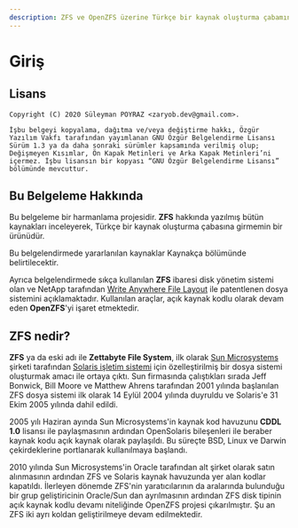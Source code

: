 ```yaml
---
description: ZFS ve OpenZFS üzerine Türkçe bir kaynak oluşturma çabamın meyvesidir.
---
```


# Giriş

## Lisans

```text
Copyright (C) 2020 Süleyman POYRAZ <zaryob.dev@gmail.com>.

İşbu belgeyi kopyalama, dağıtma ve/veya değiştirme hakkı, Özgür Yazılım Vakfı tarafından yayımlanan GNU Özgür Belgelendirme Lisansı Sürüm 1.3 ya da daha sonraki sürümler kapsamında verilmiş olup; Değişmeyen Kısımlar, Ön Kapak Metinleri ve Arka Kapak Metinleri’ni içermez. İşbu lisansın bir kopyası “GNU Özgür Belgelendirme Lisansı” bölümünde mevcuttur.
```

## Bu Belgeleme Hakkında

Bu belgeleme bir harmanlama projesidir. **ZFS** hakkında yazılmış bütün kaynakları inceleyerek, Türkçe bir kaynak oluşturma çabasına girmemin bir ürünüdür.

Bu belgelendirmede yararlanılan kaynaklar Kaynakça bölümünde belirtilecektir.

Ayrıca belgelendirmede sıkça kullanılan **ZFS** ibaresi disk yönetim sistemi olan ve NetApp tarafından [Write Anywhere File Layout](https://en.wikipedia.org/wiki/Write_Anywhere_File_Layout) ile patentlenen dosya sistemini açıklamaktadır. Kullanılan araçlar, açık kaynak kodlu olarak devam eden **OpenZFS**'yi işaret etmektedir.

## ZFS nedir?

**ZFS** ya da eski adı ile **Zettabyte File System**, ilk olarak [Sun Microsystems](https://www.oracle.com/sun/) şirketi tarafından [Solaris işletim sistemi](https://www.oracle.com/solaris/solaris11/) için özelleştirilmiş bir dosya sistemi oluşturmak amacı ile ortaya çıktı. Sun firmasında çalıştıkları sırada Jeff Bonwick, Bill Moore ve Matthew Ahrens tarafından 2001 yılında başlanılan ZFS dosya sistemi ilk olarak 14 Eylül 2004 yılında duyruldu ve Solaris'e 31 Ekim 2005 yılında dahil edildi.

2005 yılı Haziran ayında Sun Microsystems'in kaynak kod havuzunu **CDDL 1.0** lisansı ile paylaşmasının ardından OpenSolaris bileşenleri ile beraber kaynak kodu açık kaynak olarak paylaşıldı. Bu süreçte BSD, Linux ve Darwin çekirdeklerine portlanarak kullanılmaya başlandı.

2010 yılında Sun Microsystems'in Oracle tarafından alt şirket olarak satın alınmasının ardından ZFS ve Solaris kaynak havuzunda yer alan kodlar kapatıldı. İlerleyen dönemde ZFS'nin yaratıcılarının da aralarında bulunduğu bir grup geliştiricinin Oracle/Sun dan ayrılmasının ardından ZFS disk tipinin açık kaynak kodlu devamı niteliğinde OpenZFS projesi çıkarılmıştır. Şu an ZFS iki ayrı koldan geliştirilmeye devam edilmektedir.

